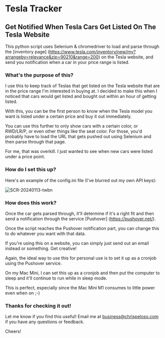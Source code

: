 # Tesla Tracker
## Get Notified When Tesla Cars Get Listed On The Tesla Website

This python script uses Selenium & chromedriver to load and parse through the [inventory page] (https://www.tesla.com/inventory/new/my?arrangeby=relevance&zip=90210&range=200) on the Tesla website, and send you notification when a car in your price range is listed.

### What's the purpose of this?
I use this to keep track of Teslas that get listed on the Tesla website that are in the price range I'm interested in buying at. I decided to make this when I noticed that cars would get listed and bought out within an hour of getting listed.

With this, you can be the first person to know when the Tesla model you want is listed under a certain price and buy it out immediately.

You can use this further to only show cars with a certain color, or RWD/LR/P, or even other things like the seat color. For those, you'd probably have to load the URL that gets pushed out using Selenium and then parse through that page.

For me, that was overkill. I just wanted to see when new cars were listed under a price point.

### How do I set this up?

Here's an example of the config.ini file (I've blurred out my own API keys):

![SCR-20240113-twbn](https://github.com/cspeloso/Tesla-Tracker/assets/36888899/3a993ea4-ef73-4779-8bc4-e6198e950113)


### How does this work?

Once the car gets parsed through, it'll determine if it's a right fit and then send a notification through the service [Pushover] (https://pushover.net/).

Once the script reaches the Pushover notification part, you can change this to do whatever you want with that data.

If you're using this on a website, you can simply just send out an email instead or something. Get creative!

Again, the ideal way to use this for personal use is to set it up as a cronjob using the Pushover service.

On my Mac Mini, I can set this up as a cronjob and then put the computer to sleep and it'll continue to run while in sleep mode.

This is perfect, especially since the Mac Mini M1 consumes to little power even when on ;-)

### Thanks for checking it out!

Let me know if you find this useful! Email me at business@chrispeloso.com if you have any questions or feedback.

Cheers!